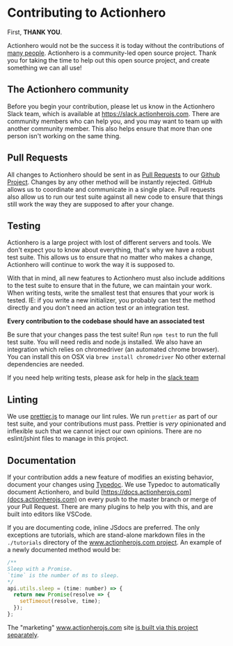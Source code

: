 # Contributing to Actionhero

First, **THANK YOU**.

Actionhero would not be the success it is today without the contributions of [many people](https://github.com/actionhero/actionhero/graphs/contributors). Actionhero is a community-led open source project. Thank you for taking the time to help out this open source project, and create something we can all use!

## The Actionhero community

Before you begin your contribution, please let us know in the Actionhero Slack team, which is available at https://slack.actionherojs.com. There are community members who can help you, and you may want to team up with another community member. This also helps ensure that more than one person isn't working on the same thing.

## Pull Requests

All changes to Actionhero should be sent in as [Pull Requests](https://help.github.com/articles/about-pull-requests) to our [Github Project](https://github.com/actionhero/actionhero). Changes by any other method will be instantly rejected. GitHub allows us to coordinate and communicate in a single place. Pull requests also allow us to run our test suite against all new code to ensure that things still work the way they are supposed to after your change.

## Testing

Actionhero is a large project with lost of different servers and tools. We don't expect you to know about everything, that's why we have a robust test suite. This allows us to ensure that no matter who makes a change, Actionhero will continue to work the way it is supposed to.

With that in mind, all new features to Actionhero must also include additions to the test suite to ensure that in the future, we can maintain your work. When writing tests, write the smallest test that ensures that your work is tested. IE: if you write a new initializer, you probably can test the method directly and you don't need an action test or an integration test.

**Every contribution to the codebase should have an associated test**

Be sure that your changes pass the test suite! Run `npm test` to run the full test suite.
You will need redis and node.js installed. We also have an integration which relies on chromedriver (an automated chrome browser). You can install this on OSX via `brew install chromedriver` No other external dependencies are needed.

If you need help writing tests, please ask for help in the [slack team](http://slack.actionherojs.com)

## Linting

We use [prettier.js](https://prettier.io/) to manage our lint rules. We run `prettier` as part of our test suite, and your contributions must pass. Prettier is _very_ opinionated and inflexible such that we cannot inject our own opinions. There are no eslint/jshint files to manage in this project.

## Documentation

If your contribution adds a new feature of modifies an existing behavior, document your changes using [Typedoc](https://typedoc.org/). We use Typedoc to automatically document Actionhero, and build [https://docs.actionherojs.com](docs.actionherojs.com) on every push to the master branch or merge of your Pull Request. There are many plugins to help you with this, and are built into editors like VSCode.

If you are documenting code, inline JSdocs are preferred. The only exceptions are tutorials, which are stand-alone markdown files in the `./tutorials` directory of the [www.actionherojs.com project](https://github.com/actionhero/www.actionherojs.com). An example of a newly documented method would be:

```js
/**
Sleep with a Promise.  
`time` is the number of ms to sleep.
*/
api.utils.sleep = (time: number) => {
  return new Promise(resolve => {
    setTimeout(resolve, time);
  });
};
```

The "marketing" www.actionherojs.com site [is built via this project separately](https://github.com/actionhero/www.actionherojs.com).
